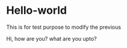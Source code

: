 # Hello-world

This is for test purpose to modify the previous

Hi, how are you? what are you upto?
